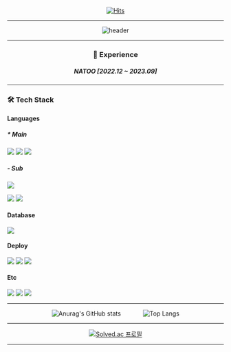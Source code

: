 <div align="center">
  
[![Hits](https://hits.seeyoufarm.com/api/count/incr/badge.svg?url=https%3A%2F%2Fgithub.com%2F8bitHermitcrab&count_bg=%237390AB&title_bg=%232E3440&icon=&icon_color=%23FFFFFF&title=hits&edge_flat=false)](https://hits.seeyoufarm.com)

---

![header](https://capsule-render.vercel.app/api?type=transparent&color=gradient&customColorList=0,2,2,5,30&height=200&section=header&text=AI%20Back-end%20Developer&fontSize=40)

---

<h3>💼 Experience</h3>
<h5>NATOO [2022.12 ~ 2023.09]</h5>
</div>

---

<h3>🛠 Tech Stack</h3>

<h4>Languages</h4>
<h5> * Main</h5>
<p>
  <img src="https://img.shields.io/badge/Python-3776AB?style=flat&logo=Python&logoColor=white"/> 
  <img src="https://img.shields.io/badge/Flask-000000?style=flat&logo=flask&logoColor=white"/>
  <img src="https://img.shields.io/badge/FastAPI-009688?style=flat&logo=fastapi&logoColor=white"/>
</p>

<h5> - Sub</h5>
<p>
  <img src="https://img.shields.io/badge/Java-437291?style=flat&logo=openjdk&logoColor=white"/>
</p>
<p>
  <img src="https://img.shields.io/badge/PHP-777BB4?style=flat&logo=php&logoColor=white"/>
  <img src="https://img.shields.io/badge/Laravel-FF2D20?style=flat&logo=laravel&logoColor=white"/>
</p>

<h4>Database</h4>
<p>
  <img src="https://img.shields.io/badge/MySQL-4479A1?style=flat&logo=MySQL&logoColor=white"/>
</p>

<h4>Deploy</h4>
<p>
  <img src="https://img.shields.io/badge/Amazon EC2-FF9900?style=flat&logo=amazonec2&logoColor=white"/>
  <img src="https://img.shields.io/badge/Amazon S3-569A31?style=flat&logo=amazons3&logoColor=white"/>
  <img src="https://img.shields.io/badge/Google Cloud-4285F4?style=flat&logo=googlecloud&logoColor=white"/>
</p>

<h4>Etc</h4>
<p>
  <img src="https://img.shields.io/badge/Google Analytics-E37400?style=flat&logo=googleanalytics&logoColor=white"/>
  <img src="https://img.shields.io/badge/Vue.js-4FC08D?style=flat&logo=vuedotjs&logoColor=white"/>
  <img src="https://img.shields.io/badge/Node.js-339933?style=flat&logo=nodedotjs&logoColor=white"/>
</p>

---

<div align="center">

![Anurag's GitHub stats](https://github-readme-stats.vercel.app/api?username=8bitHermitcrab&theme=nord&show_icons=true)
&nbsp;&nbsp;&nbsp;&nbsp;&nbsp;&nbsp;&nbsp;&nbsp;&nbsp;&nbsp;&nbsp;
![Top Langs](https://github-readme-stats.vercel.app/api/top-langs/?username=8bitHermitcrab&layout=compact&theme=nord)

---

[![Solved.ac 프로필](http://mazassumnida.wtf/api/v2/generate_badge?boj=8bitcrab)](https://solved.ac/8bitcrab)

---
</div>
